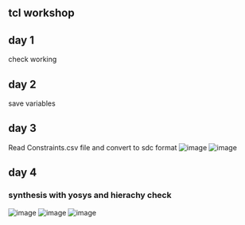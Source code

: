 ## tcl workshop
## day 1
check working 
## day 2
save variables
## day 3 
Read Constraints.csv file and convert to sdc format 
![image](https://github.com/BhardwajBhat/TCL-VSD/assets/117663548/1756e25e-dc13-4b38-9839-2f30fb997409)
![image](https://github.com/BhardwajBhat/TCL-VSD/assets/117663548/5d6b0783-5af4-4e13-a3a7-bdc98947e41b)


## day 4
### synthesis with yosys and hierachy check
![image](https://github.com/BhardwajBhat/TCL-VSD/assets/117663548/c11dd696-5355-4a1c-813f-ed65386c0d5f)
![image](https://github.com/BhardwajBhat/TCL-VSD/assets/117663548/ce731d5f-363b-4dbe-b15c-cd6bde2b988d)
![image](https://github.com/BhardwajBhat/TCL-VSD/assets/117663548/611687c7-5fca-422d-b48e-2226838729c1)


 










